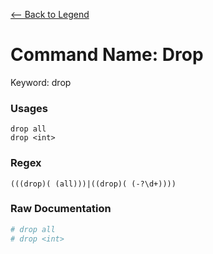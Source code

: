 [<-- Back to Legend](../legend.md)

# Command Name: Drop
Keyword: drop

### Usages
```
drop all
drop <int>
```

### Regex
```regexp
(((drop)( (all)))|((drop)( (-?\d+))))
```

### Raw Documentation
```yml
# drop all
# drop <int>
```
